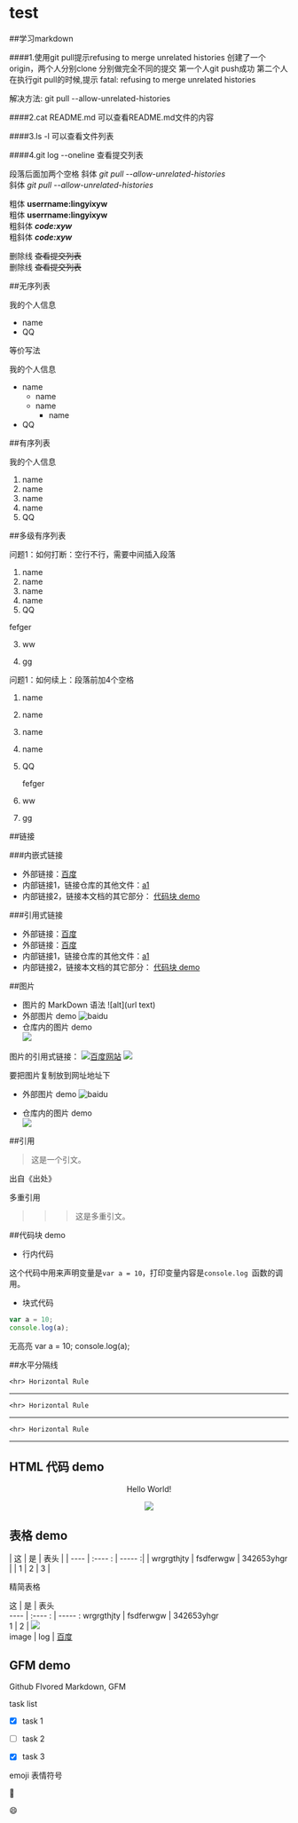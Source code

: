 # test
##学习markdown

####1.使用git pull提示refusing to merge unrelated histories
    创建了一个origin，两个人分别clone
    分别做完全不同的提交
    第一个人git push成功
    第二个人在执行git pull的时候,提示
    fatal: refusing to merge unrelated histories

解决方法:
git pull --allow-unrelated-histories

####2.cat README.md
可以查看README.md文件的内容

####3.ls -l
可以查看文件列表

####4.git log --oneline
查看提交列表

段落后面加两个空格
斜体   *git pull --allow-unrelated-histories*   
斜体   _git pull --allow-unrelated-histories_

粗体   **userrname:lingyixyw**  
粗体   __userrname:lingyixyw__   
粗斜体    ***code:xyw***  
粗斜体    ___code:xyw___  

删除线    ~~查看提交列表~~  
删除线    ~~查看提交列表~~

##无序列表

我的个人信息  
* name  
* QQ   

等价写法  

我的个人信息  
- name  
  - name
  - name
    - name
- QQ 

##有序列表

我的个人信息  
1. name  
  1. name
  2. name
  3. name
2. QQ 

##多级有序列表

问题1：如何打断：空行不行，需要中间插入段落

1. name  
  1. name
  2. name
  3. name
2. QQ 

fefger

3. ww

4. gg

问题1：如何续上：段落前加4个空格

1. name  
  1. name
  2. name
  3. name
2. QQ 

    fefger

3. ww

4. gg





##链接  

###内嵌式链接  

- 外部链接：[百度](http://www.baidu.com)
- 内部链接1，链接仓库的其他文件：[a1](a1.md)
- 内部链接2，链接本文档的其它部分： [代码块 demo](README.md#代码块-demo)

###引用式链接

- 外部链接：[百度]
- 外部链接：[百度][baidu]
- 内部链接1，链接仓库的其他文件：[a1]
- 内部链接2，链接本文档的其它部分： [代码块 demo]

##图片  

- 图片的 MarkDown 语法
    ![alt](url text)
- 外部图片 demo
![baidu](https://www.baidu.com/img/bd_logo1.png "百度网站")
- 仓库内的图片 demo  
![](images/img.png)

图片的引用式链接：
[![](https://www.baidu.com/img/bd_logo1.png "百度网站")](http://www.baidu.com)
[![][baidu_logo]][baidu]  

要把图片复制放到网址地址下

- 外部图片 demo
![baidu][baidu_logo]

- 仓库内的图片 demo  
![][img_png]

##引用  

> 这是一个引文。

出自《出处》


多重引用

>>>这是多重引文。

##代码块 demo

- 行内代码

这个代码中用来声明变量是`var a = 10`，打印变量内容是`console.log `函数的调用。


- 块式代码

```javascript
var a = 10;
console.log(a);
```

无高亮
    var a = 10;
    console.log(a);



##水平分隔线

    <hr> Horizontal Rule
    
---

    <hr> Horizontal Rule
    
***

    <hr> Horizontal Rule
    
___

## HTML 代码 demo

<p align="center">Hello World!</p>

<!---  这些文字会被忽略  
这些文字会被忽略  
 -->

<p align="center">
<img src="https://www.baidu.com/img/bd_logo1.png"/>
</p>

## 表格 demo


| 这  |  是   | 表头  |
| ----  | :----  : |  -----  :|
| wrgrgthjty  |  fsdferwgw   |  342653yhgr  |
| 1  |  2   |  3 |

精简表格

 这  |  是   | 表头  
 ----  | :----  : |  -----  :
 wrgrgthjty  |  fsdferwgw   |  342653yhgr  
 1  |  2   |  ![][baidu_logo]  
 image  |  log   |  [百度] 

## GFM demo

Github Flvored Markdown, GFM

task list

- [x] task 1
- [ ] task 2
- [x] task 3


emoji 表情符号

:snake:

:smile:




<!---  下面是本文档中用到的链接 -->

[百度]: http://www.baidu.com
[baidu]: http://www.baidu.com
[a1]: a1.md
[代码块 demo]: README.md#代码块-demo
[baidu_logo]: https://www.baidu.com/img/bd_logo1.png
[img_png]: images/img.png
